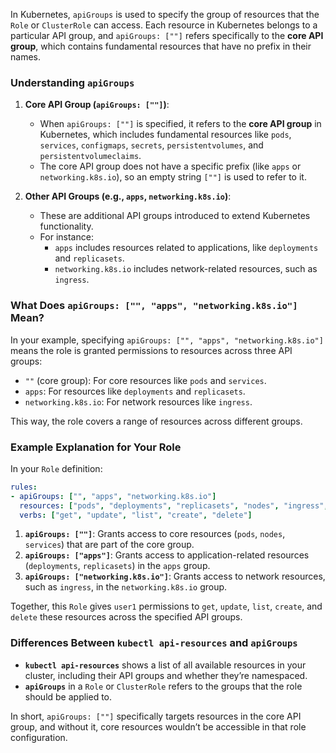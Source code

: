 
In Kubernetes, `apiGroups` is used to specify the group of resources that the `Role` or `ClusterRole` can access. Each resource in Kubernetes belongs to a particular API group, and `apiGroups: [""]` refers specifically to the **core API group**, which contains fundamental resources that have no prefix in their names.

### Understanding `apiGroups`

1. **Core API Group (`apiGroups: [""]`)**: 
   - When `apiGroups: [""]` is specified, it refers to the **core API group** in Kubernetes, which includes fundamental resources like `pods`, `services`, `configmaps`, `secrets`, `persistentvolumes`, and `persistentvolumeclaims`.
   - The core API group does not have a specific prefix (like `apps` or `networking.k8s.io`), so an empty string `[""]` is used to refer to it.

2. **Other API Groups (e.g., `apps`, `networking.k8s.io`)**: 
   - These are additional API groups introduced to extend Kubernetes functionality. 
   - For instance:
     - `apps` includes resources related to applications, like `deployments` and `replicasets`.
     - `networking.k8s.io` includes network-related resources, such as `ingress`.

### What Does `apiGroups: ["", "apps", "networking.k8s.io"]` Mean?

In your example, specifying `apiGroups: ["", "apps", "networking.k8s.io"]` means the role is granted permissions to resources across three API groups:
   - `""` (core group): For core resources like `pods` and `services`.
   - `apps`: For resources like `deployments` and `replicasets`.
   - `networking.k8s.io`: For network resources like `ingress`.

This way, the role covers a range of resources across different groups.

### Example Explanation for Your Role

In your `Role` definition:

```yaml
rules:
- apiGroups: ["", "apps", "networking.k8s.io"]
  resources: ["pods", "deployments", "replicasets", "nodes", "ingress", "services"]
  verbs: ["get", "update", "list", "create", "delete"]
```

1. **`apiGroups: [""]`**: Grants access to core resources (`pods`, `nodes`, `services`) that are part of the core group.
2. **`apiGroups: ["apps"]`**: Grants access to application-related resources (`deployments`, `replicasets`) in the `apps` group.
3. **`apiGroups: ["networking.k8s.io"]`**: Grants access to network resources, such as `ingress`, in the `networking.k8s.io` group.
   
Together, this `Role` gives `user1` permissions to `get`, `update`, `list`, `create`, and `delete` these resources across the specified API groups.

### Differences Between `kubectl api-resources` and `apiGroups`

- **`kubectl api-resources`** shows a list of all available resources in your cluster, including their API groups and whether they’re namespaced.
- **`apiGroups`** in a `Role` or `ClusterRole` refers to the groups that the role should be applied to.

In short, `apiGroups: [""]` specifically targets resources in the core API group, and without it, core resources wouldn’t be accessible in that role configuration.